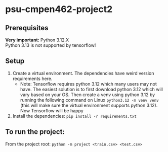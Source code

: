 # psu-cmpen462-project2

## Prerequisites

**Very important:** Python 3.12.X  
Python 3.13 is not supported by tensorflow!

## Setup

1. Create a virtual environment. The dependencies have weird version requirements here.
    * Note: Tensorflow requires python 3.12 which many users may not have. The easiest solution is to first download
        python 3.12 which will vary based on your OS. Then create a venv using python 3.12 by running the following command 
        on Linux `python3.12 -m venv venv` (this will make sure the virtual environment supports python 3.12). Now 
        Tensorflow will be happy
2. Install the dependencies: `pip install -r requirements.txt`

## To run the project:

From the project root: `python -m project <train.csv> <test.csv>`